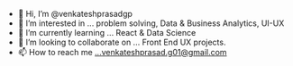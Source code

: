 - 👋 Hi, I’m @venkateshprasadgp
- 👀 I’m interested in ... problem solving, Data & Business Analytics, UI-UX 
- 🌱 I’m currently learning ... React & Data Science
- 💞️ I’m looking to collaborate on ... Front End UX projects.
- 📫 How to reach me ...venkateshprasad.g01@gmail.com

